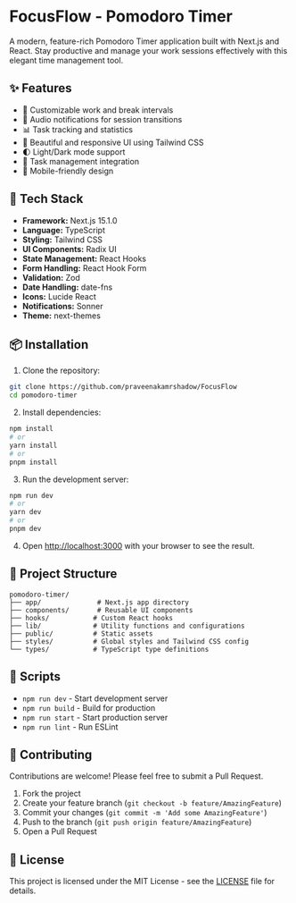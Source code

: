 # FocusFlow - Pomodoro Timer

A modern, feature-rich Pomodoro Timer application built with Next.js and React. Stay productive and manage your work sessions effectively with this elegant time management tool.

## ✨ Features

- 🎯 Customizable work and break intervals
- 🔔 Audio notifications for session transitions
- 📊 Task tracking and statistics
- 🎨 Beautiful and responsive UI using Tailwind CSS
- 🌓 Light/Dark mode support
- 🎯 Task management integration
- 📱 Mobile-friendly design

## 🚀 Tech Stack

- **Framework:** Next.js 15.1.0
- **Language:** TypeScript
- **Styling:** Tailwind CSS
- **UI Components:** Radix UI
- **State Management:** React Hooks
- **Form Handling:** React Hook Form
- **Validation:** Zod
- **Date Handling:** date-fns
- **Icons:** Lucide React
- **Notifications:** Sonner
- **Theme:** next-themes

## 📦 Installation

1. Clone the repository:
```bash
git clone https://github.com/praveenakamrshadow/FocusFlow
cd pomodoro-timer
```

2. Install dependencies:
```bash
npm install
# or
yarn install
# or
pnpm install
```

3. Run the development server:
```bash
npm run dev
# or
yarn dev
# or
pnpm dev
```

4. Open [http://localhost:3000](http://localhost:3000) with your browser to see the result.


## 📁 Project Structure

```
pomodoro-timer/
├── app/              # Next.js app directory
├── components/       # Reusable UI components
├── hooks/           # Custom React hooks
├── lib/             # Utility functions and configurations
├── public/          # Static assets
├── styles/          # Global styles and Tailwind CSS config
└── types/           # TypeScript type definitions
```

## 🔧 Scripts

- `npm run dev` - Start development server
- `npm run build` - Build for production
- `npm run start` - Start production server
- `npm run lint` - Run ESLint

## 🤝 Contributing

Contributions are welcome! Please feel free to submit a Pull Request.

1. Fork the project
2. Create your feature branch (`git checkout -b feature/AmazingFeature`)
3. Commit your changes (`git commit -m 'Add some AmazingFeature'`)
4. Push to the branch (`git push origin feature/AmazingFeature`)
5. Open a Pull Request

## 📝 License

This project is licensed under the MIT License - see the [LICENSE](LICENSE) file for details.

